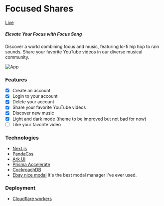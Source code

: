 # Focused Shares

[Live](https://focusedshares.com)

##### Elevate Your Focus with Focus Song
Discover a world combining focus and music, featuring lo-fi hip hop to rain sounds. Share your favorite YouTube videos in our diverse musical community.

![App](https://res.cloudinary.com/ddugf28mx/image/upload/f_auto,q_auto/v1/focusedshares/onpc4fkgcjv6neilvics)

### Features
- [x] Create an account
- [x] Login to your account
- [x] Delete your account
- [x] Share your favorite YouTube videos
- [x] Discover new music
- [x] Light and dark mode (theme to be improved but not bad for now)
- [ ] Like your favorite video

### Technologies
- [Next.js](https://nextjs.org/)
- [PandaCss](https://panda-css.com/)
- [Ark UI](https://ark-ui.com/)
- [Prisma Accelerate](https://www.prisma.io/data-platform/accelerate)
- [CockroachDB](https://www.cockroachlabs.com/)
- [Ebay nice modal](https://ebay.github.io/ebayui-core/?path=/story/modal--modal) It's the best modal manager I've ever used.

### Deployment
- [Cloudflare workers](https://workers.cloudflare.com)